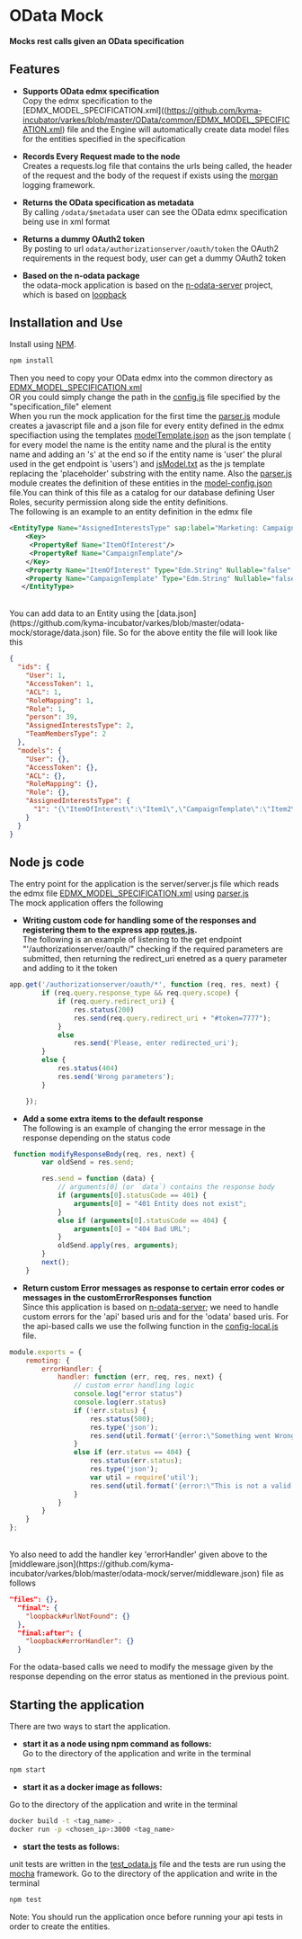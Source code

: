 OData Mock
============================
#### Mocks rest calls given an OData specification 


Features
---------------------------

- **Supports OData edmx specification** <br>
Copy the edmx specification to the [EDMX_MODEL_SPECIFICATION.xml]((https://github.com/kyma-incubator/varkes/blob/master/OData/common/EDMX_MODEL_SPECIFICATION.xml) file and the Engine will automatically create data model files for the entities specified in the specification

- **Records Every Request made to the node** <br>
Creates a requests.log file that contains the urls being called, the header of the request and the body of the request if exists using the [morgan](https://www.npmjs.com/package/morgan) logging framework.

- **Returns the OData specification as metadata** <br>
By calling `/odata/$metadata` user can see the OData edmx specification being use in xml format

- **Returns a dummy OAuth2 token** <br>
By posting to url `odata/authorizationserver/oauth/token` the OAuth2 requirements in the request body, user can get a dummy OAuth2 token

- **Based on the n-odata package** <br>
the odata-mock application is based on the [n-odata-server](https://github.com/htammen/n-odata-server) project, which is based on [loopback](https://loopback.io/) 

Installation and Use
--------------------------
Install using [NPM](https://docs.npmjs.com/getting-started/what-is-npm).

````bash
npm install
````
Then you need to copy your OData edmx into the common directory as [EDMX_MODEL_SPECIFICATION.xml](https://github.com/kyma-incubator/varkes/blob/master/odata-mock/common/EDMX_MODEL_SPECIFICATION.xml)<br>
OR you could simply change the path in the [config.js](https://github.com/kyma-incubator/varkes/blob/master/odata-mock/server/config.js) file specified by the "specification_file" element
<br>
When you run the mock application for the first time the [parser.js](https://github.com/kyma-incubator/varkes/blob/master/odata-mock/common/utility/parser.js) module creates a javascript file and a json file for every entity defined in the edmx specifiaction using the templates [modelTemplate.json](https://github.com/kyma-incubator/varkes/blob/master/odata-mock/common/models/modelTemplate.json) as the json template ( for every model the name is the entity name and the plural is the entity name and adding an 's' at the end so if the entity name is 'user' the plural used in the get endpoint is 'users') and [jsModel.txt](https://github.com/kyma-incubator/varkes/blob/master/odata-mock/common/models/jsModel.txt) as the js template replacing the 'placeholder' substring with the entity name.
Also the  [parser.js](https://github.com/kyma-incubator/varkes/blob/master/odata-mock/common/utility/parser.js) module creates the definition of these entities in the [model-config.json](https://github.com/kyma-incubator/varkes/blob/master/odata-mock/server/model-config.json) file.You can think of this file as a catalog for our database defining User Roles, security permission along side the entity definitions.
<br>
The following is an example to an entity definition in the edmx file

````xml
<EntityType Name="AssignedInterestsType" sap:label="Marketing: Campaign Template-Interest" sap:content-version="1">
    <Key>
     <PropertyRef Name="ItemOfInterest"/>
     <PropertyRef Name="CampaignTemplate"/>
    </Key>
    <Property Name="ItemOfInterest" Type="Edm.String" Nullable="false" MaxLength="40" sap:display-format="UpperCase" sap:label="Item of Interest"/>
    <Property Name="CampaignTemplate" Type="Edm.String" Nullable="false" MaxLength="10" sap:display-format="UpperCase" sap:label="Campaign ID"/>
   </EntityType>
````
<br>
You can add data to an Entity using the [data.json](https://github.com/kyma-incubator/varkes/blob/master/odata-mock/storage/data.json) file. So for the above entity the file will look like this

````json
{
  "ids": {
    "User": 1,
    "AccessToken": 1,
    "ACL": 1,
    "RoleMapping": 1,
    "Role": 1,
    "person": 39,
    "AssignedInterestsType": 2,
    "TeamMembersType": 2
  },
  "models": {
    "User": {},
    "AccessToken": {},
    "ACL": {},
    "RoleMapping": {},
    "Role": {},
    "AssignedInterestsType": {
      "1": "{\"ItemOfInterest\":\"Item1\",\"CampaignTemplate\":\"Item2\",\"id\":1}"
    }
  }
}
````


Node js code
--------------------------

The entry point for the application is the server/server.js file which reads the edmx file [EDMX_MODEL_SPECIFICATION.xml](https://github.com/kyma-incubator/varkes/blob/master/odata-mock/common/EDMX_MODEL_SPECIFICATION.xml) using [parser.js](https://github.com/kyma-incubator/varkes/blob/master/odata-mock/common/utility/parser.js)
<br>
The mock application offers the following

- **Writing custom code for handling some of the responses and registering them to the express app [routes.js](https://github.com/kyma-incubator/varkes/blob/master/odata-mock/server/boot/routes.js).** <br>
        The following is an example of listening to the get endpoint "'/authorizationserver/oauth/" checking if the required parameters are submitted, then returning the redirect_uri enetred as a query parameter and adding to it the token
````javascript
app.get('/authorizationserver/oauth/*', function (req, res, next) {
        if (req.query.response_type && req.query.scope) {
            if (req.query.redirect_uri) {
                res.status(200)
                res.send(req.query.redirect_uri + "#token=7777");
            }
            else
                res.send('Please, enter redirected_uri');
        }
        else {
            res.status(404)
            res.send('Wrong parameters');
        }

    });
````
- **Add a some extra items to the default response** <br>
        The following is an example of changing the error message in the response depending on the status code
````javascript
 function modifyResponseBody(req, res, next) {
        var oldSend = res.send;

        res.send = function (data) {
            // arguments[0] (or `data`) contains the response body
            if (arguments[0].statusCode == 401) {
                arguments[0] = "401 Entity does not exist";
            }
            else if (arguments[0].statusCode == 404) {
                arguments[0] = "404 Bad URL";
            }
            oldSend.apply(res, arguments);
        }
        next();
    }
````
- **Return custom Error messages as response to certain error codes or messages in the customErrorResponses function** <br>
        Since this application is based on [n-odata-server](https://github.com/htammen/n-odata-server); we need to handle custom errors for the 'api' based uris and for the 'odata' based uris.
        For the api-based calls we use the follwing function in the [config-local.js](https://github.com/kyma-incubator/varkes/blob/master/odata-mock/server/config-local.js) file.

````javascript
module.exports = {
    remoting: {
        errorHandler: {
            handler: function (err, req, res, next) {
                // custom error handling logic
                console.log("error status")
                console.log(err.status)
                if (!err.status) {
                    res.status(500);
                    res.type('json');
                    res.send(util.format('{error:\"Something went Wrong\"}'));
                }
                else if (err.status == 404) {
                    res.status(err.status);
                    res.type('json');
                    var util = require('util');
                    res.send(util.format('{error:\"This is not a valid endpoint\"}', err.status, err.message));
                }
            }
        }
    }
};
````
<br>
Yo also need to add the handler key 'errorHandler' given above to the [middleware.json](https://github.com/kyma-incubator/varkes/blob/master/odata-mock/server/middleware.json) file as follows

````json
"files": {},
  "final": {
    "loopback#urlNotFound": {}
  },
  "final:after": {
    "loopback#errorHandler": {}
  }
````
For the odata-based calls we need to modify the message given by the response depending on the error status as mentioned in the previous point.

 Starting the application
--------------------------
There are two ways to start the application.

- **start it as a node using npm command as follows:** <br>
Go to the directory of the application and write in the terminal
````bash
npm start
````

- **start it as a docker image as follows:** <br>

Go to the directory of the application and write in the terminal
````bash
docker build -t <tag_name> .
docker run -p <chosen_ip>:3000 <tag_name>
````
- **start the tests as follows:** <br>

unit tests are written in the [test_odata.js](https://github.com/kyma-incubator/varkes/blob/master/odata-mock/test/test_odata.js) file and the tests are run using the [mocha](https://mochajs.org/) framework.
Go to the directory of the application and write in the terminal
 ````bash
npm test
````
Note: You should run the application once before running your api tests in order to create the entities.

